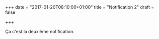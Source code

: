 +++
date = "2017-01-20T08:10:00+01:00"
title = "Notification 2"
draft = false

+++

Ça c'est la deuxième notification.

